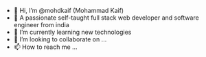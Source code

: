 - 👋 Hi, I’m @mohdkaif (Mohammad Kaif)
- 👀  A passionate self-taught full stack web developer and software engineer from india
- 🌱 I’m currently learning new technologies
- 💞️ I’m looking to collaborate on ...
- 📫 How to reach me ...

<!---
mohdkaif/mohdkaif is a ✨ special ✨ repository because its `README.md` (this file) appears on your GitHub profile.
You can click the Preview link to take a look at your changes.
--->
